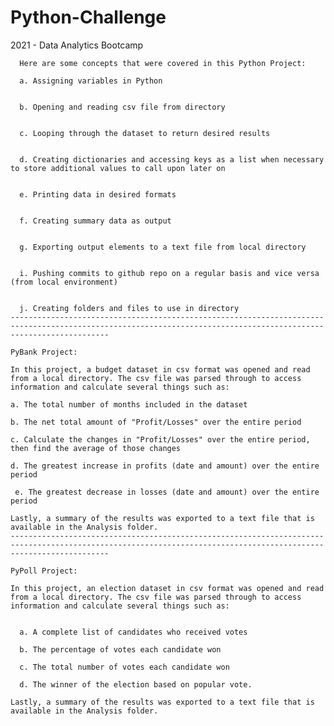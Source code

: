 # Python-Challenge


2021 - Data Analytics Bootcamp


      Here are some concepts that were covered in this Python Project:

      a. Assigning variables in Python
  
  
      b. Opening and reading csv file from directory
  
  
      c. Looping through the dataset to return desired results
  
  
      d. Creating dictionaries and accessing keys as a list when necessary to store additional values to call upon later on
  
  
      e. Printing data in desired formats 
  
  
      f. Creating summary data as output
  
  
      g. Exporting output elements to a text file from local directory
      
      
      i. Pushing commits to github repo on a regular basis and vice versa (from local environment)
      
      
      j. Creating folders and files to use in directory
    ------------------------------------------------------------------------------------------------------------------------------------------------------------------
    
    PyBank Project:
    
    In this project, a budget dataset in csv format was opened and read from a local directory. The csv file was parsed through to access information and calculate several things such as:
    
    a. The total number of months included in the dataset

    b. The net total amount of "Profit/Losses" over the entire period

    c. Calculate the changes in "Profit/Losses" over the entire period, then find the average of those changes

    d. The greatest increase in profits (date and amount) over the entire period

     e. The greatest decrease in losses (date and amount) over the entire period
   
    Lastly, a summary of the results was exported to a text file that is available in the Analysis folder. 
    ------------------------------------------------------------------------------------------------------------------------------------------------------------------
    
    PyPoll Project:
    
    In this project, an election dataset in csv format was opened and read from a local directory. The csv file was parsed through to access information and calculate several things such as:
    

      a. A complete list of candidates who received votes

      b. The percentage of votes each candidate won

      c. The total number of votes each candidate won

      d. The winner of the election based on popular vote.
 
    Lastly, a summary of the results was exported to a text file that is available in the Analysis folder. 
